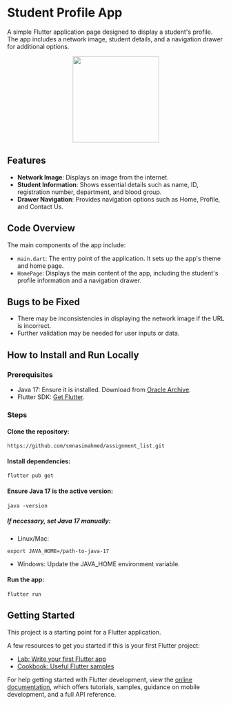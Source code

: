 # Student Profile App

A simple Flutter application page designed to display a student's profile. The app includes a network image, student details, and a navigation drawer for additional options.

<p align="center">
  <img src="https://github.com/user-attachments/assets/119a5513-a44f-483b-bbb8-83cc43c0a490" width="200"/>
</p>


## Features

- **Network Image**: Displays an image from the internet.
- **Student Information**: Shows essential details such as name, ID, registration number, department, and blood group.
- **Drawer Navigation**: Provides navigation options such as Home, Profile, and Contact Us.

## Code Overview
The main components of the app include:

* ```main.dart```: The entry point of the application. It sets up the app's theme and home page.
* ```HomePage```: Displays the main content of the app, including the student's profile information and a navigation drawer.

## Bugs to be Fixed
* There may be inconsistencies in displaying the network image if the URL is incorrect.
* Further validation may be needed for user inputs or data.

## How to Install and Run Locally
### Prerequisites
* Java 17: Ensure it is installed. Download from [Oracle Archive](https://www.oracle.com/java/technologies/javase/jdk17-archive-downloads.html).
* Flutter SDK: [Get Flutter](https://docs.flutter.dev/get-started/install/windows).

### Steps
#### Clone the repository:
```
https://github.com/smnasimahmed/assignment_list.git
```

#### Install dependencies:
```
flutter pub get
```

#### Ensure Java 17 is the active version:
```
java -version
```
##### If necessary, set Java 17 manually:

* Linux/Mac:
```
export JAVA_HOME=/path-to-java-17
```
* Windows: Update the JAVA_HOME environment variable.
#### Run the app:
```
flutter run
```

## Getting Started

This project is a starting point for a Flutter application.

A few resources to get you started if this is your first Flutter project:

- [Lab: Write your first Flutter app](https://docs.flutter.dev/get-started/codelab)
- [Cookbook: Useful Flutter samples](https://docs.flutter.dev/cookbook)

For help getting started with Flutter development, view the
[online documentation](https://docs.flutter.dev/), which offers tutorials,
samples, guidance on mobile development, and a full API reference.
